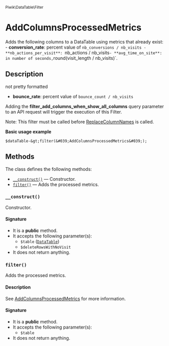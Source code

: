 <small>Piwik\DataTable\Filter</small>

AddColumnsProcessedMetrics
==========================

Adds the following columns to a DataTable using metrics that already exist:  - **conversion_rate**: percent value of `nb_conversions / nb_visits - **nb_actions_per_visit**: `nb_actions / nb_visits` - **avg_time_on_site**: in number of seconds, `round(visit_length / nb_visits)`.

Description
-----------

not
                        pretty formatted
- **bounce_rate**: percent value of `bounce_count / nb_visits`

Adding the **filter_add_columns_when_show_all_columns** query parameter to
an API request will trigger the execution of this Filter.

Note: This filter must be called before [ReplaceColumnNames](#) is called.

**Basic usage example**

    $dataTable-&gt;filter(&#039;AddColumnsProcessedMetrics&#039;);


Methods
-------

The class defines the following methods:

- [`__construct()`](#__construct) &mdash; Constructor.
- [`filter()`](#filter) &mdash; Adds the processed metrics.

### `__construct()` <a name="__construct"></a>

Constructor.

#### Signature

- It is a **public** method.
- It accepts the following parameter(s):
    - `$table` ([`DataTable`](../../../Piwik/DataTable.md))
    - `$deleteRowsWithNoVisit`
- It does not return anything.

### `filter()` <a name="filter"></a>

Adds the processed metrics.

#### Description

See [AddColumnsProcessedMetrics](#AddColumnsProcessedMetrics) for
more information.

#### Signature

- It is a **public** method.
- It accepts the following parameter(s):
    - `$table`
- It does not return anything.

